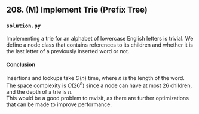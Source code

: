 ## 208. (M) Implement Trie (Prefix Tree)
### `solution.py`
Implementing a trie for an alphabet of lowercase English letters is trivial. We define a node class that contains references to its children and whether it is the last letter of a previously inserted word or not.  
  
#### Conclusion
Insertions and lookups take $O(n)$ time, where $n$ is the length of the word. The space complexity is $O(26^n)$ since a node can have at most 26 children, and the depth of a trie is $n$.  
This would be a good problem to revisit, as there are further optimizations that can be made to improve performance.  

